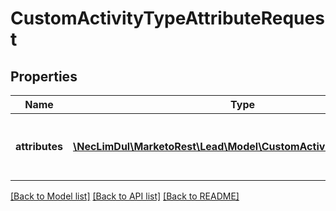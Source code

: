 # CustomActivityTypeAttributeRequest

## Properties
Name | Type | Description | Notes
------------ | ------------- | ------------- | -------------
**attributes** | [**\NecLimDul\MarketoRest\Lead\Model\CustomActivityTypeAttribute[]**](CustomActivityTypeAttribute.md) | List of attributes to add to the activity type | [optional] 

[[Back to Model list]](../README.md#documentation-for-models) [[Back to API list]](../README.md#documentation-for-api-endpoints) [[Back to README]](../README.md)


